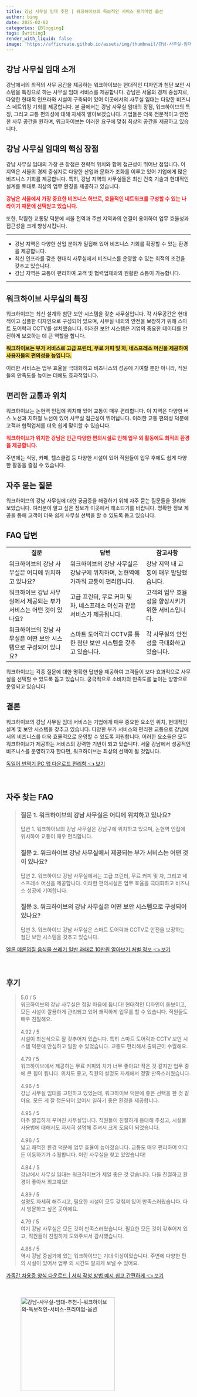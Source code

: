 ```yaml
---
title: 강남 사무실 임대 추천 | 워크하이브의 독보적인 서비스 프리미엄 옵션
author: bing
date: 2025-02-02
categories: [Blogging]
tags: [writing]
render_with_liquid: false
image: 'https://afficreate.github.io/assets/img/thumbnail/강남-사무실-임대-추천-|-워크하이브의-독보적인-서비스-프리미엄-옵션.webp'
---
```



<h2 id="강남_사무실_임대_소개">강남 사무실 임대 소개</h2>

<p>강남에서의 최적의 사무 공간을 제공하는 워크하이브는 현대적인 디자인과 첨단 보안 시스템을 특징으로 하는 사무실 임대 서비스를 제공합니다. 강남은 서울의 경제 중심지로, 다양한 현대적 인프라와 시설이 구축되어 있어 이곳에서의 사무실 임대는 다양한 비즈니스 네트워킹 기회를 제공합니다. 본 글에서는 강남 사무실 임대의 장점, 워크하이브의 특징, 그리고 교통 편의성에 대해 자세히 알아보겠습니다. 기업들은 더욱 전문적이고 안전한 사무 공간을 원하며, 워크하이브는 이러한 요구에 맞춰 최상의 공간을 제공하고 있습니다.</p>

<h2 id="강남_사무실_임대의_핵심_장점">강남 사무실 임대의 핵심 장점</h2>

<p>강남 사무실 임대의 가장 큰 장점은 전략적 위치와 함께 접근성이 뛰어난 점입니다. 이 지역은 서울의 경제 중심지로 다양한 산업과 문화가 조화를 이루고 있어 기업에게 많은 비즈니스 기회를 제공합니다. 특히, 강남 지역의 사무실들은 최신 건축 기술과 현대적인 설계를 토대로 최상의 업무 환경을 제공하고 있습니다.</p>

<p><b><span style="color: #ee2323;">강남은 서울에서 가장 중요한 비즈니스 허브로, 효율적인 네트워크를 구성할 수 있는 나라이기 때문에 선택받고 있습니다.</span></b></p>

<p>또한, 탁월한 교통망 덕분에 서울 전역과 주변 지역과의 연결이 용이하여 업무 효율성과 접근성을 크게 향상시킵니다.</p>

<hr />

<ul>
    <li>강남 지역은 다양한 산업 분야가 밀집해 있어 비즈니스 기회를 확장할 수 있는 환경을 제공합니다.</li>
    <li>최신 인프라를 갖춘 현대식 사무실에서 비즈니스를 운영할 수 있는 최적의 조건을 갖추고 있습니다.</li>
    <li>강남 지역은 교통이 편리하여 고객 및 협력업체와의 원활한 소통이 가능합니다.</li>
</ul>

<hr />

<h2 id="워크하이브_사무실의_특징">워크하이브 사무실의 특징</h2>

<p>워크하이브는 최신 설계와 첨단 보안 시스템을 갖춘 사무실입니다. 각 사무공간은 현대적이고 심플한 디자인으로 구성되어 있으며, 사무실 내외의 안전을 보장하기 위해 스마트 도어락과 CCTV를 설치했습니다. 이러한 보안 시스템은 기업의 중요한 데이터를 안전하게 보호하는 데 큰 역할을 합니다.</p>

<p><b><span style="background-color: #ffe066;">워크하이브는 부가 서비스로 고급 프린터, 무료 커피 및 차, 네스프레소 머신을 제공하여 사용자들의 편의성을 높입니다.</span></b></p>

<p>이러한 서비스는 업무 효율을 극대화하고 비즈니스의 성공에 기여할 뿐만 아니라, 직원들의 만족도를 높이는 데에도 효과적입니다.</p>

<h2 id="편리한_교통과_위치">편리한 교통과 위치</h2>

<p>워크하이브는 논현역 인접에 위치해 있어 교통이 매우 편리합니다. 이 지역은 다양한 버스 노선과 지하철 노선이 있어 사무실 접근성이 뛰어납니다. 이러한 교통 편의성 덕분에 고객과 협력업체를 더욱 쉽게 맞이할 수 있습니다.</p>

<p><b><span style="color: #ee2323;">워크하이브가 위치한 강남은 인근 다양한 편의시설로 인해 업무 외 활동에도 최적의 환경을 제공합니다.</span></b></p>

<p>주변에는 식당, 카페, 헬스클럽 등 다양한 시설이 있어 직원들이 업무 후에도 쉽게 다양한 활동을 즐길 수 있습니다.</p>

<h2 id="자주_묻는_질문">자주 묻는 질문</h2>

<p>워크하이브의 강남 사무실에 대한 궁금증을 해결하기 위해 자주 묻는 질문들을 정리해 보았습니다. 여러분이 알고 싶은 정보가 이곳에서 해소되기를 바랍니다. 명확한 정보 제공을 통해 고객이 더욱 쉽게 사무실 선택을 할 수 있도록 돕고 있습니다.</p>

<h2 id="FAQ_답변">FAQ 답변</h2>

<table>
    <tr>
        <td style="text-align: center; height: 17px;"><b>질문</b></td>
        <td style="text-align: center; height: 17px;"><b>답변</b></td>
        <td style="text-align: center; height: 17px;"><b>참고사항</b></td>
    </tr>
    <tr>
        <td>워크하이브의 강남 사무실은 어디에 위치하고 있나요?</td>
        <td>워크하이브의 강남 사무실은 강남구에 위치하며, 논현역에 가까워 교통이 편리합니다.</td>
        <td>강남 지역 내 교통이 매우 발달했습니다.</td>
    </tr>
    <tr>
        <td>워크하이브 강남 사무실에서 제공되는 부가 서비스는 어떤 것이 있나요?</td>
        <td>고급 프린터, 무료 커피 및 차, 네스프레소 머신과 같은 서비스가 제공됩니다.</td>
        <td>고객의 업무 효율성을 향상시키기 위한 서비스입니다.</td>
    </tr>
    <tr>
        <td>워크하이브의 강남 사무실은 어떤 보안 시스템으로 구성되어 있나요?</td>
        <td>스마트 도어락과 CCTV를 통한 첨단 보안 시스템을 갖추고 있습니다.</td>
        <td>각 사무실의 안전성을 극대화하고 있습니다.</td>
    </tr>
</table>

<p>워크하이브는 각종 질문에 대한 명확한 답변을 제공하여 고객들이 보다 효과적으로 사무실을 선택할 수 있도록 돕고 있습니다. 궁극적으로 소비자의 만족도를 높이는 방향으로 운영되고 있습니다.</p>

<h2 id="결론">결론</h2>

<p>워크하이브의 강남 사무실 임대 서비스는 기업에게 매우 중요한 요소인 위치, 현대적인 설계 및 보안 시스템을 갖추고 있습니다. 다양한 부가 서비스와 편리한 교통으로 강남에서의 비즈니스를 더욱 효율적으로 운영할 수 있도록 지원합니다. 이러한 요소들은 모두 워크하이브가 제공하는 서비스의 강력한 기반이 되고 있습니다. 서울 강남에서 성공적인 비즈니스를 운영하고자 한다면, 워크하이브는 최상의 선택이 될 것입니다.</p>


<p><a class="click-button" title="독일어 번역기 PC 앱 다운로드 편리함" href="https://afficreate.github.io/posts/%EB%8F%85%EC%9D%BC%EC%96%B4-%EB%B2%88%EC%97%AD%EA%B8%B0-PC-%EC%95%B1-%EB%8B%A4%EC%9A%B4%EB%A1%9C%EB%93%9C-%ED%8E%B8%EB%A6%AC%ED%95%A8/" rel="dofollow">독일어 번역기 PC 앱 다운로드 편리함 👈 보기</a></p><br>
<h2 id='자주_찾는_FAQ'>자주 찾는 FAQ</h2>
<div itemscope="" itemtype="https://schema.org/FAQPage"> 
<blockquote> 
<div itemscope="" itemprop="mainEntity" itemtype="https://schema.org/Question"> 
<h3 itemprop="name">질문 1. 워크하이브의 강남 사무실은 어디에 위치하고 있나요?</h3> 
<div itemscope="" itemprop="acceptedAnswer" itemtype="https://schema.org/Answer"> 
<span itemprop="text"> 
<p>답변 1. 워크하이브의 강남 사무실은 강남구에 위치하고 있으며, 논현역 인접에 위치하여 교통이 매우 편리합니다.</p> 
</span> 
</div> 
</div> 

<div itemscope="" itemprop="mainEntity" itemtype="https://schema.org/Question"> 
<h3 itemprop="name">질문 2. 워크하이브 강남 사무실에서 제공되는 부가 서비스는 어떤 것이 있나요?</h3> 
<div itemscope="" itemprop="acceptedAnswer" itemtype="https://schema.org/Answer"> 
<span itemprop="text"> 
<p>답변 2. 워크하이브 강남 사무실에서는 고급 프린터, 무료 커피 및 차, 그리고 네스프레소 머신을 제공합니다. 이러한 편의시설은 업무 효율을 극대화하고 비즈니스 성공에 기여합니다.</p> 
</span> 
</div> 
</div>

<div itemscope="" itemprop="mainEntity" itemtype="https://schema.org/Question"> 
<h3 itemprop="name">질문 3. 워크하이브의 강남 사무실은 어떤 보안 시스템으로 구성되어 있나요?</h3> 
<div itemscope="" itemprop="acceptedAnswer" itemtype="https://schema.org/Answer"> 
<span itemprop="text"> 
<p>답변 3. 워크하이브 강남 사무실은 스마트 도어락과 CCTV로 안전을 보장하는 첨단 보안 시스템을 갖추고 있습니다.</p> 
</span> 
</div> 
</div> 
</blockquote> 
</div>
<p><a class="click-button" title="멜론 메론껍질 음식물 쓰레기 일반 과태료 10만원 알아보기 처벌 정보" href="https://afficreate.github.io/posts/%EB%A9%9C%EB%A1%A0-%EB%A9%94%EB%A1%A0%EA%BB%8D%EC%A7%88-%EC%9D%8C%EC%8B%9D%EB%AC%BC-%EC%93%B0%EB%A0%88%EA%B8%B0-%EC%9D%BC%EB%B0%98-%EA%B3%BC%ED%83%9C%EB%A3%8C-10%EB%A7%8C%EC%9B%90-%EC%95%8C%EC%95%84%EB%B3%B4%EA%B8%B0-%EC%B2%98%EB%B2%8C-%EC%A0%95%EB%B3%B4/" rel="dofollow">멜론 메론껍질 음식물 쓰레기 일반 과태료 10만원 알아보기 처벌 정보 👈 보기</a></p><br>
<h2 id='후기'>후기</h2>
<div itemscope itemtype="https://schema.org/Product">
  <blockquote>
  <div itemprop="review" itemscope itemtype="https://schema.org/Review">
      <div itemprop="reviewRating" itemscope itemtype="https://schema.org/Rating"> <span itemprop="ratingValue">5.0</span> / <span itemprop="bestRating">5</span> </div>
      <span itemprop="reviewBody">워크하이브의 강남 사무실은 정말 마음에 듭니다! 현대적인 디자인이 돋보이고, 모든 시설이 깔끔하게 관리되고 있어 쾌적하게 업무를 할 수 있습니다. 직원들도 매우 친절해요.</span>
  </div>
  <br>
  <div itemprop="review" itemscope itemtype="https://schema.org/Review">
      <div itemprop="reviewRating" itemscope itemtype="https://schema.org/Rating"> <span itemprop="ratingValue">4.92</span> / <span itemprop="bestRating">5</span> </div>
      <span itemprop="reviewBody">시설이 최신식으로 잘 갖추어져 있습니다. 특히 스마트 도어락과 CCTV 보안 시스템 덕분에 안심하고 일할 수 있었습니다. 교통도 편리해서 출퇴근이 수월해요.</span>
  </div>
  <br>
  <div itemprop="review" itemscope itemtype="https://schema.org/Review">
      <div itemprop="reviewRating" itemscope itemtype="https://schema.org/Rating"> <span itemprop="ratingValue">4.79</span> / <span itemprop="bestRating">5</span> </div>
      <span itemprop="reviewBody">워크하이브에서 제공하는 무료 커피와 차가 너무 좋아요! 작은 것 같지만 업무 중에 큰 힘이 됩니다. 위치도 좋고, 직원의 설명도 자세해서 정말 만족스러웠습니다.</span>
  </div>
  <br>
  <div itemprop="review" itemscope itemtype="https://schema.org/Review">
      <div itemprop="reviewRating" itemscope itemtype="https://schema.org/Rating"> <span itemprop="ratingValue">4.96</span> / <span itemprop="bestRating">5</span> </div>
      <span itemprop="reviewBody">강남 사무실 임대를 고민하고 있었는데, 워크하이브 덕분에 좋은 선택을 한 것 같아요. 모든 게 잘 정돈되어 있어서 일하기 좋은 환경을 제공합니다.</span>
  </div>
  <br>
  <div itemprop="review" itemscope itemtype="https://schema.org/Review">
      <div itemprop="reviewRating" itemscope itemtype="https://schema.org/Rating"> <span itemprop="ratingValue">4.95</span> / <span itemprop="bestRating">5</span> </div>
      <span itemprop="reviewBody">아주 깔끔하게 꾸며진 사무실입니다. 직원들이 친절하게 응대해 주셨고, 시설물 사용법에 대해서도 자세히 설명해 주셔서 크게 도움이 되었습니다.</span>
  </div>
  <br>
  <div itemprop="review" itemscope itemtype="https://schema.org/Review">
      <div itemprop="reviewRating" itemscope itemtype="https://schema.org/Rating"> <span itemprop="ratingValue">4.96</span> / <span itemprop="bestRating">5</span> </div>
      <span itemprop="reviewBody">넓고 쾌적한 환경 덕분에 업무 효율이 높아졌습니다. 교통도 매우 편리하여 어디든 이동하기가 수월합니다. 이런 사무실을 찾고 있었습니다!</span>
  </div>
  <br>
  <div itemprop="review" itemscope itemtype="https://schema.org/Review">
      <div itemprop="reviewRating" itemscope itemtype="https://schema.org/Rating"> <span itemprop="ratingValue">4.84</span> / <span itemprop="bestRating">5</span> </div>
      <span itemprop="reviewBody">강남에서 사무실 임대는 워크하이브가 제일 좋은 것 같습니다. 다들 친절하고 환경이 좋아서 최고예요!</span>
  </div>
  <br>
  <div itemprop="review" itemscope itemtype="https://schema.org/Review">
      <div itemprop="reviewRating" itemscope itemtype="https://schema.org/Rating"> <span itemprop="ratingValue">4.89</span> / <span itemprop="bestRating">5</span> </div>
      <span itemprop="reviewBody">설명도 자세히 해주시고, 필요한 시설이 모두 갖춰져 있어 만족스러웠습니다. 다시 방문하고 싶은 곳이에요.</span>
  </div>
  <br>
  <div itemprop="review" itemscope itemtype="https://schema.org/Review">
      <div itemprop="reviewRating" itemscope itemtype="https://schema.org/Rating"> <span itemprop="ratingValue">4.79</span> / <span itemprop="bestRating">5</span> </div>
      <span itemprop="reviewBody">여기 강남 사무실은 모든 것이 만족스러웠습니다. 필요한 모든 것이 갖추어져 있고, 직원들이 친절하게 도와주셔서 감사했습니다.</span>
  </div>
  <br>
  <div itemprop="review" itemscope itemtype="https://schema.org/Review">
      <div itemprop="reviewRating" itemscope itemtype="https://schema.org/Rating"> <span itemprop="ratingValue">4.88</span> / <span itemprop="bestRating">5</span> </div>
      <span itemprop="reviewBody">역시 강남 중심가에 있는 워크하이브는 기대 이상이었습니다. 주변에 다양한 편의 시설이 있어서 업무 외 시간도 알차게 보낼 수 있어요.</span>
  </div>
  </blockquote>
</div>
<p><a class="click-button" title="가족간 차용증 양식 다운로드 | 서식 작성 방법 예시 쉽고 간편하게" href="https://afficreate.github.io/posts/%EA%B0%80%EC%A1%B1%EA%B0%84-%EC%B0%A8%EC%9A%A9%EC%A6%9D-%EC%96%91%EC%8B%9D-%EB%8B%A4%EC%9A%B4%EB%A1%9C%EB%93%9C-%EC%84%9C%EC%8B%9D-%EC%9E%91%EC%84%B1-%EB%B0%A9%EB%B2%95-%EC%98%88%EC%8B%9C-%EC%89%BD%EA%B3%A0-%EA%B0%84%ED%8E%B8%ED%95%98%EA%B2%8C/" rel="dofollow">가족간 차용증 양식 다운로드 | 서식 작성 방법 예시 쉽고 간편하게 👈 보기</a></p><br>
<figure class="image"><img src="https://afficreate.github.io/assets/img/thumbnail/강남-사무실-임대-추천-|-워크하이브의-독보적인-서비스-프리미엄-옵션.webp" alt="강남-사무실-임대-추천-|-워크하이브의-독보적인-서비스-프리미엄-옵션" width="256" height="256"></figure>
